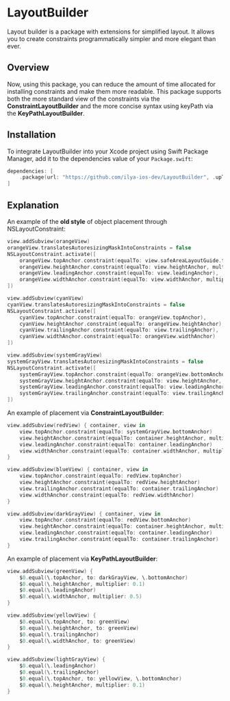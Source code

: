 # LayoutBuilder

Layout builder is a package with extensions for simplified layout. It allows you to create constraints programmatically simpler and more elegant than ever.

## Overview

Now, using this package, you can reduce the amount of time allocated for installing constraints and make them more readable.
This package supports both the more standard view of the constraints via the **ConstraintLayoutBuilder** and the more concise syntax using keyPath via the **KeyPathLayoutBuilder**.

## Installation
To integrate LayoutBuilder into your Xcode project using Swift Package Manager, add it to the dependencies value of your `Package.swift`:

```swift
dependencies: [
    .package(url: "https://github.com/ilya-ios-dev/LayoutBuilder", .upToNextMajor(from: "1.0.0"))
]
```

## Explanation

An example of the **old style** of object placement through NSLayoutConstraint:
```swift
view.addSubview(orangeView)
orangeView.translatesAutoresizingMaskIntoConstraints = false
NSLayoutConstraint.activate([
    orangeView.topAnchor.constraint(equalTo: view.safeAreaLayoutGuide.topAnchor),
    orangeView.heightAnchor.constraint(equalTo: view.heightAnchor, multiplier: 0.1),
    orangeView.leadingAnchor.constraint(equalTo: view.leadingAnchor),
    orangeView.widthAnchor.constraint(equalTo: view.widthAnchor, multiplier: 0.5)
])

view.addSubview(cyanView)
cyanView.translatesAutoresizingMaskIntoConstraints = false
NSLayoutConstraint.activate([
    cyanView.topAnchor.constraint(equalTo: orangeView.topAnchor),
    cyanView.heightAnchor.constraint(equalTo: orangeView.heightAnchor),
    cyanView.trailingAnchor.constraint(equalTo: view.trailingAnchor),
    cyanView.widthAnchor.constraint(equalTo: orangeView.widthAnchor)
])

view.addSubview(systemGrayView)
systemGrayView.translatesAutoresizingMaskIntoConstraints = false
NSLayoutConstraint.activate([
    systemGrayView.topAnchor.constraint(equalTo: orangeView.bottomAnchor),
    systemGrayView.heightAnchor.constraint(equalTo: view.heightAnchor, multiplier: 0.1),
    systemGrayView.leadingAnchor.constraint(equalTo: view.leadingAnchor),
    systemGrayView.trailingAnchor.constraint(equalTo: view.trailingAnchor)
])
```

An example of placement via **ConstraintLayoutBuilder**: 
```swift
view.addSubview(redView) { container, view in
    view.topAnchor.constraint(equalTo: systemGrayView.bottomAnchor)
    view.heightAnchor.constraint(equalTo: container.heightAnchor, multiplier: 0.1)
    view.leadingAnchor.constraint(equalTo: container.leadingAnchor)
    view.widthAnchor.constraint(equalTo: container.widthAnchor, multiplier: 0.5)
}

view.addSubview(blueView) { container, view in
    view.topAnchor.constraint(equalTo: redView.topAnchor)
    view.heightAnchor.constraint(equalTo: redView.heightAnchor)
    view.trailingAnchor.constraint(equalTo: container.trailingAnchor)
    view.widthAnchor.constraint(equalTo: redView.widthAnchor)
}

view.addSubview(darkGrayView) { container, view in
    view.topAnchor.constraint(equalTo: redView.bottomAnchor)
    view.heightAnchor.constraint(equalTo: container.heightAnchor, multiplier: 0.1)
    view.leadingAnchor.constraint(equalTo: container.leadingAnchor)
    view.trailingAnchor.constraint(equalTo: container.trailingAnchor)
}
```

An example of placement via **KeyPathLayoutBuilder**: 
```swift
view.addSubview(greenView) {
    $0.equal(\.topAnchor, to: darkGrayView, \.bottomAnchor)
    $0.equal(\.heightAnchor, multiplier: 0.1)
    $0.equal(\.leadingAnchor)
    $0.equal(\.widthAnchor, multiplier: 0.5)
}

view.addSubview(yellowView) {
    $0.equal(\.topAnchor, to: greenView)
    $0.equal(\.heightAnchor, to: greenView)
    $0.equal(\.trailingAnchor)
    $0.equal(\.widthAnchor, to: greenView)
}

view.addSubview(lightGrayView) {
    $0.equal(\.leadingAnchor)
    $0.equal(\.trailingAnchor)
    $0.equal(\.topAnchor, to: yellowView, \.bottomAnchor)
    $0.equal(\.heightAnchor, multiplier: 0.1)
}
```
